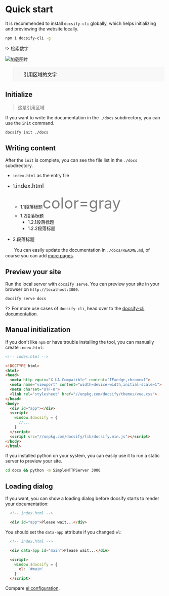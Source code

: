 # Quick start

It is recommended to install `docsify-cli` globally, which helps initializing and previewing the website locally.

```bash
npm i docsify-cli -g
```
!> 检索数字<br />

![加载图片](/images/test.png "这是小图片")

<blockquote style="color:#000;font-size: 15px;background: #f8f8f8;padding: 12px 24px 12px 30px;border-bottom-right-radius: 2px;">引用区域的文字</blockquote>

## Initialize

> 这是引用区域

If you want to write the documentation in the `./docs` subdirectory, you can use the `init` command.

```bash
docsify init ./docs
```

## Writing content

After the `init` is complete, you can see the file list in the `./docs` subdirectory.

  - `index.html` as the entry file


- 1.<font size=4>index.html</font>
    - 1.1段落标题<font color=gray size=10>color=gray</font>
    - 1.2段落标题
        - 1.2.1段落标题
        - 1.2.2段落标题
- 2.段落标题

　　You can easily update the documentation in `./docs/README.md`, of course you can add [more pages](more-pages.md).

## Preview your site

Run the local server with `docsify serve`. You can preview your site in your browser on `http://localhost:3000`.

```bash
docsify serve docs
```

?> For more use cases of `docsify-cli`, head over to the [docsify-cli documentation](https://github.com/docsifyjs/docsify-cli).

## Manual initialization

If you don't like `npm` or have trouble installing the tool, you can manually create `index.html`:

```html
<!-- index.html -->

<!DOCTYPE html>
<html>
<head>
  <meta http-equiv="X-UA-Compatible" content="IE=edge,chrome=1">
  <meta name="viewport" content="width=device-width,initial-scale=1">
  <meta charset="UTF-8">
  <link rel="stylesheet" href="//unpkg.com/docsify/themes/vue.css">
</head>
<body>
  <div id="app"></div>
  <script>
    window.$docsify = {
      //...
    }
  </script>
  <script src="//unpkg.com/docsify/lib/docsify.min.js"></script>
</body>
</html>
```

If you installed python on your system, you can easily use it to run a static server to preview your site.

```bash
cd docs && python -m SimpleHTTPServer 3000
```

## Loading dialog

If you want, you can show a loading dialog before docsify starts to render your documentation:

```html
  <!-- index.html -->

  <div id="app">Please wait...</div>
```

You should set the `data-app` attribute if you changed `el`:

```html
  <!-- index.html -->

  <div data-app id="main">Please wait...</div>

  <script>
    window.$docsify = {
      el: '#main'
    }
  </script>
```

Compare [el configuration](configuration.md#el).
